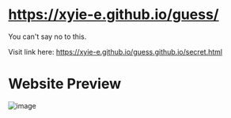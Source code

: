 # https://xyie-e.github.io/guess/
You can't say no to this.                                                                                                                                       

Visit link here: https://xyie-e.github.io/guess.github.io/secret.html
# Website Preview 
![image](https://user-images.githubusercontent.com/104331025/233835094-89883a1e-d881-485f-933d-53adf6f938c4.png)

